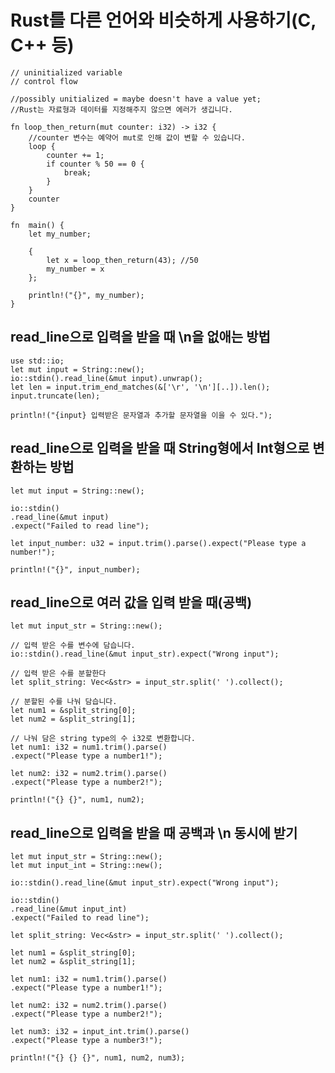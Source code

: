 # Rust를 다른 언어와 비슷하게 사용하기(C, C++ 등)

    // uninitialized variable
    // control flow

    //possibly unitialized = maybe doesn't have a value yet;
    //Rust는 자료형과 데이터를 지정해주지 않으면 에러가 생깁니다.

    fn loop_then_return(mut counter: i32) -> i32 { 
        //counter 변수는 예약어 mut로 인해 값이 변할 수 있습니다.
        loop {
            counter += 1;
            if counter % 50 == 0 {
                break;
            }
        }
        counter
    }

    fn  main() {
        let my_number;

        {
            let x = loop_then_return(43); //50
            my_number = x
        };

        println!("{}", my_number);
    }

## read_line으로 입력을 받을 때 \n을 없애는 방법

    use std::io;
    let mut input = String::new();
    io::stdin().read_line(&mut input).unwrap();
    let len = input.trim_end_matches(&['\r', '\n'][..]).len();
    input.truncate(len);

    println!("{input} 입력받은 문자열과 추가할 문자열을 이을 수 있다.");

## read_line으로 입력을 받을 때 String형에서 Int형으로 변환하는 방법

    let mut input = String::new();

    io::stdin()
    .read_line(&mut input)
    .expect("Failed to read line");

    let input_number: u32 = input.trim().parse().expect("Please type a number!");

    println!("{}", input_number);

## read_line으로 여러 값을 입력 받을 때(공백)

    let mut input_str = String::new();
    
    // 입력 받은 수를 변수에 담습니다.
    io::stdin().read_line(&mut input_str).expect("Wrong input");

    // 입력 받은 수를 분할한다
    let split_string: Vec<&str> = input_str.split(' ').collect();

    // 분할된 수를 나눠 담습니다.
    let num1 = &split_string[0];
    let num2 = &split_string[1];

    // 나눠 담은 string type의 수 i32로 변환합니다.
    let num1: i32 = num1.trim().parse()
    .expect("Please type a number1!");

    let num2: i32 = num2.trim().parse()
    .expect("Please type a number2!");

    println!("{} {}", num1, num2);

## read_line으로 입력을 받을 때 공백과 \n 동시에 받기

    let mut input_str = String::new();
    let mut input_int = String::new();

    io::stdin().read_line(&mut input_str).expect("Wrong input");

    io::stdin()
    .read_line(&mut input_int)
    .expect("Failed to read line");

    let split_string: Vec<&str> = input_str.split(' ').collect();

    let num1 = &split_string[0];
    let num2 = &split_string[1];

    let num1: i32 = num1.trim().parse()
    .expect("Please type a number1!");

    let num2: i32 = num2.trim().parse()
    .expect("Please type a number2!");

    let num3: i32 = input_int.trim().parse()
    .expect("Please type a number3!");

    println!("{} {} {}", num1, num2, num3);
